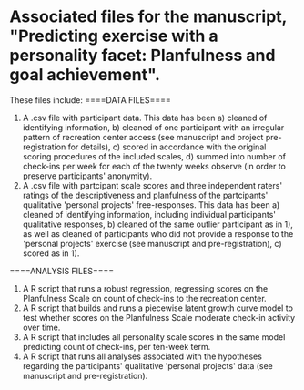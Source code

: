 # Associated files for the manuscript, "Predicting exercise with a personality facet: Planfulness and goal achievement".

These files include:
====DATA FILES====
1) A .csv file with participant data. This data has been a) cleaned of identifying information, b) cleaned of one participant with an irregular pattern of recreation center access (see manuscript and project pre-registration for details), c) scored in accordance with the original scoring procedures of the included scales, d) summed into number of check-ins per week for each of the twenty weeks observe (in order to preserve participants' anonymity). 
2) A .csv file with partcipant scale scores and three independent raters' ratings of the descriptiveness and planfulness of the partcipants' qualitative 'personal projects' free-responses. This data has been a) cleaned of identifying information, including individual participants' qualitative responses, b) cleaned of the same outlier participant as in 1), as well as cleaned of participants who did not provide a response to the 'personal projects' exercise (see manuscript and pre-registration), c) scored as in 1).

====ANALYSIS FILES====
1) A R script that runs a robust regression, regressing scores on the Planfulness Scale on count of check-ins to the recreation center.
2) A R script that builds and runs a piecewise latent growth curve model to test whether scores on the Planfulness Scale moderate check-in activity over time.
3) A R script that includes all personality scale scores in the same model predicting count of check-ins, per ten-week term.
4) A R script that runs all analyses associated with the hypotheses regarding the participants' qualitative 'personal projects' data (see manuscript and pre-registration).
